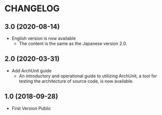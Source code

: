 # CHANGELOG

## 3.0 (2020-08-14)
- English version is now available
  - The content is the same as the Japanese version 2.0.

## 2.0 (2020-03-31)

- Add ArchUnit guide
  - An introductory and operational guide to utilizing ArchUnit, a tool for testing the architecture of source code, is now available.

## 1.0 (2018-09-28)

- First Version Public
